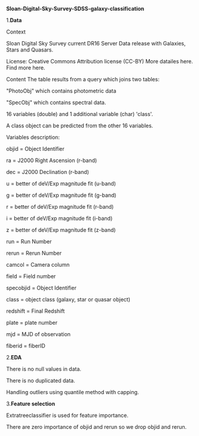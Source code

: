 **Sloan-Digital-Sky-Survey-SDSS-galaxy-classification**

1.**Data**

Context

Sloan Digital Sky Survey current DR16 Server Data release with Galaxies, Stars and Quasars.

License: Creative Commons Attribution license (CC-BY) More datailes here. Find more here.

Content
The table results from a query which joins two tables:

"PhotoObj" which contains photometric data

"SpecObj" which contains spectral data.

16 variables (double) and 1 additional variable (char) 'class'.

A class object can be predicted from the other 16 variables.

Variables description:

objid = Object Identifier

ra = J2000 Right Ascension (r-band)

dec = J2000 Declination (r-band)

u = better of deV/Exp magnitude fit (u-band)

g = better of deV/Exp magnitude fit (g-band)

r = better of deV/Exp magnitude fit (r-band)

i = better of deV/Exp magnitude fit (i-band)

z = better of deV/Exp magnitude fit (z-band)

run = Run Number

rerun = Rerun Number

camcol = Camera column

field = Field number

specobjid = Object Identifier

class = object class (galaxy, star or quasar object)

redshift = Final Redshift

plate = plate number

mjd = MJD of observation

fiberid = fiberID

2.**EDA**

There is no null values in data.

There is no duplicated data.

Handling outliers using quantile method with capping.

3.**Feature selection**

Extratreeclassifier is used for feature importance.

There are zero importance of objid and rerun 
so we drop objid and rerun.


